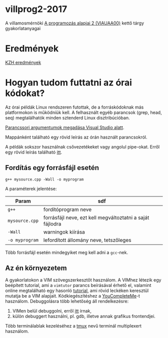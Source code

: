 # villprog2-2017

A villamosmérnöki [A programozás alapjai 2 (VIAUAA00)](https://www.aut.bme.hu/Course/VIAUA116) kettő tárgy gyakorlatanyagai

# Eredmények

[KZH eredmények](http://avalon.aut.bme.hu/~judit/results/G11_prog2_kzh_2017.tsv)

# Hogyan tudom futtatni az órai kódokat?

Az órai példák Linux rendszeren futottak, de a forráskódoknak más platformokon
is működniük kell.
A felhasznált egyéb parancsok (grep, head, seq) megtalálhatók minden sztenderd
Linux disztribúcióban.

[Parancssori argumentumok megadása Visual Studio
alatt](http://stackoverflow.com/questions/3697299/passing-command-line-arguments-in-visual-studio-2010).

Mappánként található egy rövid leírás az órán használt parancsokról.

A példák sokszor használnak csővezetékeket vagy angolul pipe-okat.
Erről egy rövid leírás található
[itt](http://ryanstutorials.net/linuxtutorial/piping.php).

## Fordítás egy forrásfájl esetén

    g++ mysource.cpp -Wall -o myprogram

A paraméterek jelentése:

|  Param | sdf |
| ----- | ----- |
| `g++` | fordítóprogram neve |
| `mysource.cpp` | forrásfájl neve, ezt kell megváltoztatni a saját fájlodra |
| `-Wall` | warningok kiírása |
| `-o myprogram` | lefordított állomány neve, tetszőleges |

Több forrásfájl esetén mindegyiket meg kell adni a `gcc`-nek.

## Az én környezetem

A gyakorlatokon a VIM szövegszerkesztőt használom.
A VIMhez létezik egy beépített tutorial, ami a `vimtutor` parancs beírásával
érhető el, valamint online megtalálható egy hasonló
[tutorial](http://openvim.com/), ami rövid leckéken keresztül mutatja be a VIM
alapjait.
Kódkiegészítéshez a
[YouCompleteMe](https://github.com/Valloric/YouCompleteMe)-t használom.
Debuggolásra több lehetőség áll rendelkezésre:

1. VIMen belül debuggolni, erről
   [itt](http://stackoverflow.com/questions/3536600/do-you-debug-c-code-in-vim-how)
   írnak,
1. külön debuggert használni, pl. gdb, illetve annak grafikus frontendjei.

Több terminálablak kezeléséhez a [tmux](https://tmux.github.io/) nevű terminál
multiplexert használom.
